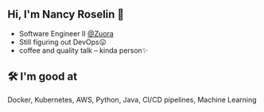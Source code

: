## Hi, I'm Nancy Roselin 👋

<!--
**nancy-roselin/nancy-roselin** is a ✨ _special_ ✨ repository because its `README.md` (this file) appears on your GitHub profile.

Here are some ideas to get you started:

- 🔭 I’m currently working on ...
- 🌱 I’m currently learning ...
- 👯 I’m looking to collaborate on ...
- 🤔 I’m looking for help with ...
- 💬 Ask me about ...
- 📫 How to reach me: ...
- 😄 Pronouns: ...
- ⚡ Fun fact: ...
-->
- Software Engineer II [@Zuora](https://www.zuora.com/)
- Still figuring out DevOps😛
- coffee and quality talk – kinda person✨

## 🛠️ I'm good at
Docker, Kubernetes, AWS, Python, Java, CI/CD pipelines, Machine Learning

